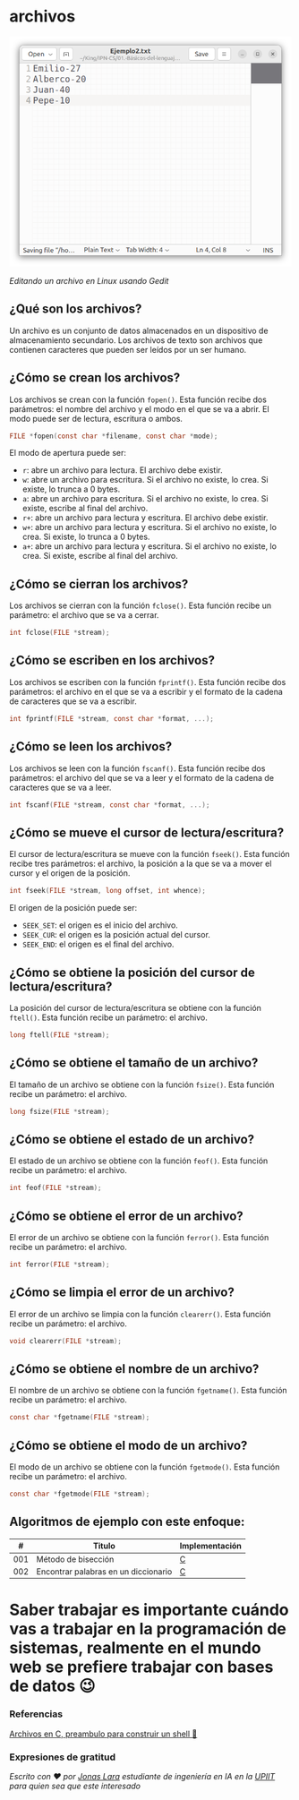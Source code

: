# archivos

![](/00.-Sources/Images/Archivos.png)

_Editando un archivo en Linux usando Gedit_

## ¿Qué son los archivos?

Un archivo es un conjunto de datos almacenados en un dispositivo de almacenamiento secundario. Los archivos de texto son archivos que contienen caracteres que pueden ser leídos por un ser humano. 

## ¿Cómo se crean los archivos?

Los archivos se crean con la función `fopen()`. Esta función recibe dos parámetros: el nombre del archivo y el modo en el que se va a abrir. El modo puede ser de lectura, escritura o ambos.

```c
FILE *fopen(const char *filename, const char *mode);
```

El modo de apertura puede ser:

* `r`: abre un archivo para lectura. El archivo debe existir.
* `w`: abre un archivo para escritura. Si el archivo no existe, lo crea. Si existe, lo trunca a 0 bytes.
* `a`: abre un archivo para escritura. Si el archivo no existe, lo crea. Si existe, escribe al final del archivo.
* `r+`: abre un archivo para lectura y escritura. El archivo debe existir.
* `w+`: abre un archivo para lectura y escritura. Si el archivo no existe, lo crea. Si existe, lo trunca a 0 bytes.
* `a+`: abre un archivo para lectura y escritura. Si el archivo no existe, lo crea. Si existe, escribe al final del archivo.

## ¿Cómo se cierran los archivos?

Los archivos se cierran con la función `fclose()`. Esta función recibe un parámetro: el archivo que se va a cerrar.

```c
int fclose(FILE *stream);
```

## ¿Cómo se escriben en los archivos?

Los archivos se escriben con la función `fprintf()`. Esta función recibe dos parámetros: el archivo en el que se va a escribir y el formato de la cadena de caracteres que se va a escribir.

```c
int fprintf(FILE *stream, const char *format, ...);
```

## ¿Cómo se leen los archivos?

Los archivos se leen con la función `fscanf()`. Esta función recibe dos parámetros: el archivo del que se va a leer y el formato de la cadena de caracteres que se va a leer.

```c
int fscanf(FILE *stream, const char *format, ...);
```

## ¿Cómo se mueve el cursor de lectura/escritura?

El cursor de lectura/escritura se mueve con la función `fseek()`. Esta función recibe tres parámetros: el archivo, la posición a la que se va a mover el cursor y el origen de la posición.

```c
int fseek(FILE *stream, long offset, int whence);
```

El origen de la posición puede ser:

* `SEEK_SET`: el origen es el inicio del archivo.
* `SEEK_CUR`: el origen es la posición actual del cursor.
* `SEEK_END`: el origen es el final del archivo.

## ¿Cómo se obtiene la posición del cursor de lectura/escritura?

La posición del cursor de lectura/escritura se obtiene con la función `ftell()`. Esta función recibe un parámetro: el archivo.

```c
long ftell(FILE *stream);
```

## ¿Cómo se obtiene el tamaño de un archivo?

El tamaño de un archivo se obtiene con la función `fsize()`. Esta función recibe un parámetro: el archivo.

```c
long fsize(FILE *stream);
```

## ¿Cómo se obtiene el estado de un archivo?

El estado de un archivo se obtiene con la función `feof()`. Esta función recibe un parámetro: el archivo.

```c
int feof(FILE *stream);
```

## ¿Cómo se obtiene el error de un archivo?

El error de un archivo se obtiene con la función `ferror()`. Esta función recibe un parámetro: el archivo.

```c
int ferror(FILE *stream);
```

## ¿Cómo se limpia el error de un archivo?

El error de un archivo se limpia con la función `clearerr()`. Esta función recibe un parámetro: el archivo.

```c
void clearerr(FILE *stream);
```

## ¿Cómo se obtiene el nombre de un archivo?

El nombre de un archivo se obtiene con la función `fgetname()`. Esta función recibe un parámetro: el archivo.

```c
const char *fgetname(FILE *stream);
```

## ¿Cómo se obtiene el modo de un archivo?

El modo de un archivo se obtiene con la función `fgetmode()`. Esta función recibe un parámetro: el archivo.

```c
const char *fgetmode(FILE *stream);
```

## Algoritmos de ejemplo con este enfoque:

| # | Titulo | Implementación |
|---| ----- | -------- |
|001| Método de bisección| [C](https://github.com/Jonas-Lara/IPN-CS/blob/master/14.-M%C3%A9todos-num%C3%A9ricos-en-C/01.-M%C3%A9todo-de-bisecci%C3%B3n/M%C3%A9todo-de-bisecci%C3%B3n.c) |
|002| Encontrar palabras en un diccionario | [C](https://github.com/Jonas-Lara/IPN-CS/blob/master/06.-Algoritmos-DrEsa%C3%BA-1/Algoritmos/016.-Encontrando-Palabras/16-Encontrando-Palabras.c) |

# Saber trabajar es importante cuándo vas a trabajar en la programación de sistemas, realmente en el mundo web se prefiere trabajar con bases de datos 😉

### Referencias

[Archivos en C, preambulo para construir un shell 🐚](https://medium.com/@jonas_lara/strings-para-gente-con-prisa)

### Expresiones de gratitud

_Escrito con ❤️ por [Jonas Lara](https://medium.com/@jonas_lara) estudiante de ingeniería en IA en la [UPIIT](https://www.upiit.ipn.mx/) para quien sea que este interesado_

